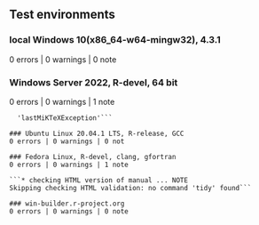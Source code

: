 ## Test environments

### local Windows 10(x86_64-w64-mingw32), 4.3.1
0 errors | 0 warnings | 0 note

### Windows Server 2022, R-devel, 64 bit
0 errors | 0 warnings | 1 note

``` Found the following files/directories:
  'lastMiKTeXException'```

### Ubuntu Linux 20.04.1 LTS, R-release, GCC
0 errors | 0 warnings | 0 not

### Fedora Linux, R-devel, clang, gfortran
0 errors | 0 warnings | 1 note

```* checking HTML version of manual ... NOTE
Skipping checking HTML validation: no command 'tidy' found```

### win-builder.r-project.org
0 errors | 0 warnings | 0 note

